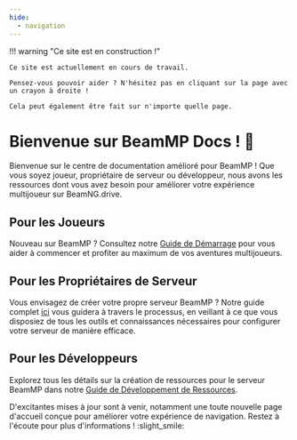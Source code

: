 ```yaml
---
hide:
  - navigation
---
```

!!! warning "Ce site est en construction !"

    Ce site est actuellement en cours de travail.

    Pensez-vous pouvoir aider ? N'hésitez pas en cliquant sur la page avec un crayon à droite !

    Cela peut également être fait sur n'importe quelle page.

# Bienvenue sur BeamMP Docs ! :tada:

Bienvenue sur le centre de documentation amélioré pour BeamMP ! Que vous soyez joueur, propriétaire de serveur ou développeur, nous avons les ressources dont vous avez besoin pour améliorer votre expérience multijoueur sur BeamNG.drive.

## Pour les Joueurs

Nouveau sur BeamMP ? Consultez notre [Guide de Démarrage](../game/getting-started.md) pour vous aider à commencer et profiter au maximum de vos aventures multijoueurs.

## Pour les Propriétaires de Serveur

Vous envisagez de créer votre propre serveur BeamMP ? Notre guide complet [ici](../server/create-a-server.md) vous guidera à travers le processus, en veillant à ce que vous disposiez de tous les outils et connaissances nécessaires pour configurer votre serveur de manière efficace.

## Pour les Développeurs

Explorez tous les détails sur la création de ressources pour le serveur BeamMP dans notre [Guide de Développement de Ressources](../guides/mod-creation/server/getting-started.md).

D'excitantes mises à jour sont à venir, notamment une toute nouvelle page d'accueil conçue pour améliorer votre expérience de navigation. Restez à l'écoute pour plus d'informations ! :slight_smile:
